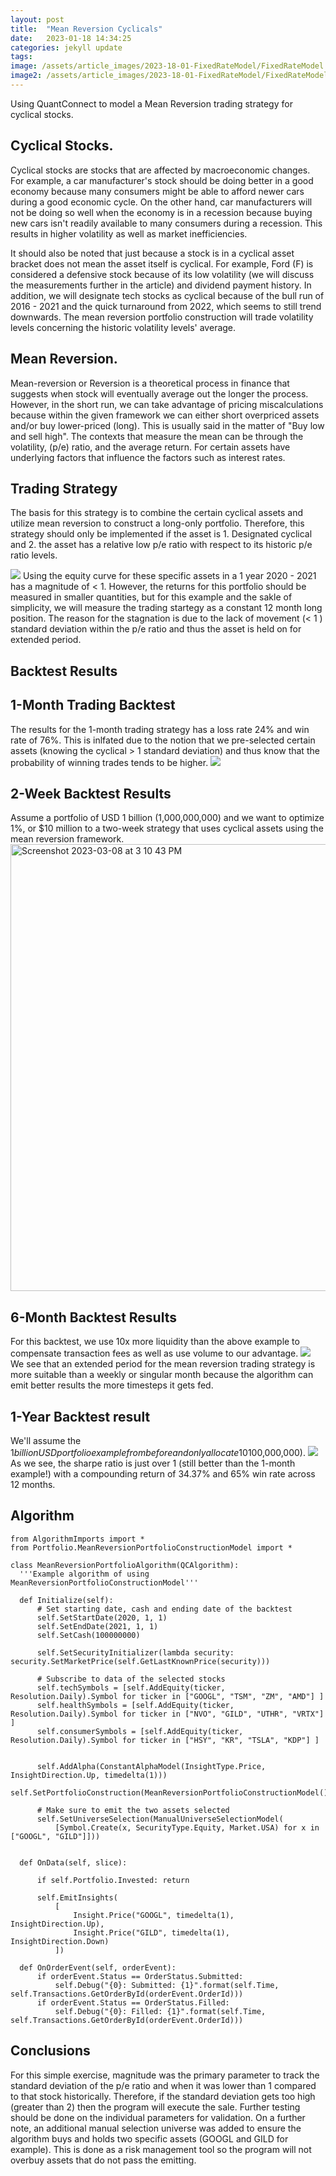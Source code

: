 ```yaml
---
layout: post
title:  "Mean Reversion Cyclicals"
date:   2023-01-18 14:34:25
categories: jekyll update
tags: 
image: /assets/article_images/2023-18-01-FixedRateModel/FixedRateModel.jpg
image2: /assets/article_images/2023-18-01-FixedRateModel/FixedRateModel-mobile.jpg
---
```

Using QuantConnect to model a Mean Reversion trading strategy for cyclical stocks.

## Cyclical Stocks.
Cyclical stocks are stocks that are affected by macroeconomic changes. For example, a car manufacturer's stock should be doing better in a good economy because many consumers might be able to afford newer cars during a good economic cycle. On the other hand, car manufacturers will not be doing so well when the economy is in a recession because buying new cars isn't readily available to many consumers during a recession. This results in higher volatility as well as market inefficiencies. 

It should also be noted that just because a stock is in a cyclical asset bracket does not mean the asset itself is cyclical. For example, Ford (F) is considered a defensive stock because of its low volatility (we will discuss the measurements further in the article) and dividend payment history. In addition, we will designate tech stocks as cyclical because of the bull run of 2016 - 2021 and the quick turnaround from 2022, which seems to still trend downwards. The mean reversion portfolio construction will trade volatility levels concerning the historic volatility levels' average.

## Mean Reversion.
Mean-reversion or Reversion is a theoretical process in finance that suggests when stock will eventually average out the longer the process. However, in the short run, we can take advantage of pricing miscalculations because within the given framework we can either short overpriced assets and/or buy lower-priced (long). This is usually said in the matter of "Buy low and sell high". The contexts that measure the mean can be through the volatility, (p/e) ratio, and the average return. For certain assets have underlying factors that influence the factors such as interest rates. 

## Trading Strategy
The basis for this strategy is to combine the certain cyclical assets and utilize mean reversion to construct a long-only portfolio. Therefore, this strategy should only be implemented if the asset is 1. Designated cyclical and 2. the asset has a relative low p/e ratio with respect to its historic p/e ratio levels.

![](https://user-images.githubusercontent.com/75659218/223863587-e7793a6c-8499-45d2-bef8-d63760073f04.png)
Using the equity curve for these specific assets in a 1 year 2020 - 2021 has a magnitude of < 1. However, the returns for this portfolio should be measured in smaller quantities, but for this example and the sakle of simplicity, we will measure the trading startegy as a constant 12 month long position. The reason for the stagnation is due to the lack of movement (< 1 ) standard deviation within the p/e ratio and thus the asset is held on for extended period.

## Backtest Results 

## 1-Month Trading Backtest
The results for the 1-month trading strategy has a loss rate 24% and win rate of 76%. This is inlfated due to the notion that we pre-selected certain assets (knowing the cyclical > 1 standard deviation) and thus know that the probability of winning trades tends to be higher. 
![](https://user-images.githubusercontent.com/75659218/223870578-bf2c4eac-a5c4-4619-bef0-98499d6a6d67.png)

## 2-Week Backtest Results
Assume a portfolio of USD 1 billion (1,000,000,000) and we want to optimize 1%, or $10 million to a two-week strategy that uses cyclical assets using the mean reversion framework.
<img width="715" alt="Screenshot 2023-03-08 at 3 10 43 PM" src="https://user-images.githubusercontent.com/75659218/223873447-b59b94de-fdc9-451f-b71e-de1caa103532.png">

## 6-Month Backtest Results
For this backtest, we use 10x more liquidity than the above example to compensate transaction fees as well as use volume to our advantage. 
![](https://user-images.githubusercontent.com/75659218/223874500-2008e477-b36f-477b-8bc8-3cf35775b30b.png)
We see that an extended period for the mean reversion trading strategy is more suitable than a weekly or singular month because the algorithm can emit better results the more timesteps it gets fed. 

## 1-Year Backtest result
We'll assume the $1 billion USD portfolio example from before and only allocate 10% of the portfolio to this strategy ($100,000,000). 
![](https://user-images.githubusercontent.com/75659218/223875940-5b6bf96a-8adf-4d3d-b1d9-fd3442043179.png)
As we see, the sharpe ratio is just over 1 (still better than the 1-month example!) with a compounding return of 34.37% and 65% win rate across 12 months.

## Algorithm

    from AlgorithmImports import *
    from Portfolio.MeanReversionPortfolioConstructionModel import *

    class MeanReversionPortfolioAlgorithm(QCAlgorithm):
      '''Example algorithm of using MeanReversionPortfolioConstructionModel'''

      def Initialize(self):
          # Set starting date, cash and ending date of the backtest
          self.SetStartDate(2020, 1, 1)
          self.SetEndDate(2021, 1, 1)
          self.SetCash(100000000)

          self.SetSecurityInitializer(lambda security: security.SetMarketPrice(self.GetLastKnownPrice(security)))

          # Subscribe to data of the selected stocks
          self.techSymbols = [self.AddEquity(ticker, Resolution.Daily).Symbol for ticker in ["GOOGL", "TSM", "ZM", "AMD"] ]
          self.healthSymbols = [self.AddEquity(ticker, Resolution.Daily).Symbol for ticker in ["NVO", "GILD", "UTHR", "VRTX"] ]
          self.consumerSymbols = [self.AddEquity(ticker, Resolution.Daily).Symbol for ticker in ["HSY", "KR", "TSLA", "KDP"] ]


          self.AddAlpha(ConstantAlphaModel(InsightType.Price, InsightDirection.Up, timedelta(1)))
          self.SetPortfolioConstruction(MeanReversionPortfolioConstructionModel())

          # Make sure to emit the two assets selected
          self.SetUniverseSelection(ManualUniverseSelectionModel(
              [Symbol.Create(x, SecurityType.Equity, Market.USA) for x in ["GOOGL", "GILD"]]))


      def OnData(self, slice):

          if self.Portfolio.Invested: return

          self.EmitInsights(
              [
                  Insight.Price("GOOGL", timedelta(1), InsightDirection.Up),
                  Insight.Price("GILD", timedelta(1), InsightDirection.Down)
              ])

      def OnOrderEvent(self, orderEvent):
          if orderEvent.Status == OrderStatus.Submitted:
              self.Debug("{0}: Submitted: {1}".format(self.Time, self.Transactions.GetOrderById(orderEvent.OrderId)))
          if orderEvent.Status == OrderStatus.Filled:
              self.Debug("{0}: Filled: {1}".format(self.Time, self.Transactions.GetOrderById(orderEvent.OrderId)))

## Conclusions
For this simple exercise, magnitude was the primary parameter to track the standard deviation of the p/e ratio and when it was lower than 1 compared to that stock historically. Therefore, if the standard deviation gets too high (greater than 2) then the program will execute the sale. Further testing should be done on the individual parameters for validation. On a further note, an additional manual selection universe was added to ensure the algorithm buys and holds two specific assets (GOOGL and GILD for example). This is done as a risk management tool so the program will not overbuy assets that do not pass the emitting. 





















